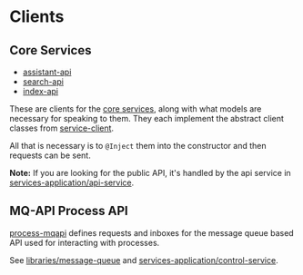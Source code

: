 # Clients

## Core Services

* [assistant-api](assistant-api/)
* [search-api](search-api/)
* [index-api](index-api/)

These are clients for the [core services](../services-core/), along with what models
are necessary for speaking to them. They each implement the abstract client classes from
[service-client](../common/service-client). 

All that is necessary is to `@Inject` them into the constructor and then 
requests can be sent. 

**Note:** If you are looking for the public API, it's handled by the api service in [services-application/api-service](../services-application/api-service).

## MQ-API Process API

[process-mqapi](process-mqapi/) defines requests and inboxes for the message queue based API used 
for interacting with processes.   

See [libraries/message-queue](../libraries/message-queue) and [services-application/control-service](../services-application/control-service). 